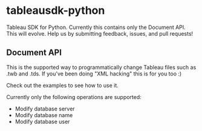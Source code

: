 # tableausdk-python

Tableau SDK for Python. Currently this contains only the Document API. This will evolve. Help us by submitting feedback, issues, and pull requests!

Document API
---------------
This is the supported way to programmatically change Tableau files such as .twb and .tds. If you've been doing "XML hacking" this is for you too :)

Check out the examples to see how to use it.

Currently only the following operations are supported:

* Modify database server
* Modify database name
* Modify database user
